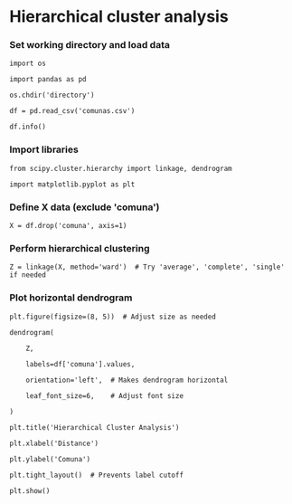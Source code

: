 # Hierarchical cluster analysis

### Set working directory and load data
```
import os

import pandas as pd

os.chdir('directory')

df = pd.read_csv('comunas.csv')

df.info()
```
### Import libraries
```
from scipy.cluster.hierarchy import linkage, dendrogram

import matplotlib.pyplot as plt
```
### Define X data (exclude 'comuna')
```
X = df.drop('comuna', axis=1)
```
### Perform hierarchical clustering
```
Z = linkage(X, method='ward')  # Try 'average', 'complete', 'single' if needed
```
### Plot horizontal dendrogram
```
plt.figure(figsize=(8, 5))  # Adjust size as needed

dendrogram(

    Z,
    
    labels=df['comuna'].values,
    
    orientation='left',  # Makes dendrogram horizontal
    
    leaf_font_size=6,    # Adjust font size

)

plt.title('Hierarchical Cluster Analysis')

plt.xlabel('Distance')

plt.ylabel('Comuna')

plt.tight_layout()  # Prevents label cutoff

plt.show()
```

